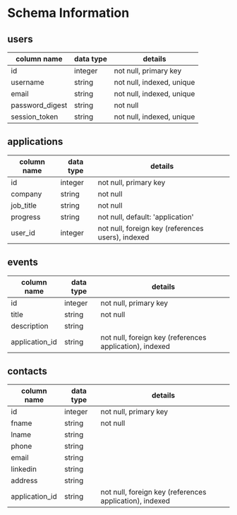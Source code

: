 # Schema Information

## users
column name     | data type | details
----------------|-----------|-----------------------
id              | integer   | not null, primary key
username        | string    | not null, indexed, unique
email           | string    | not null, indexed, unique
password_digest | string    | not null
session_token   | string    | not null, indexed, unique

## applications
column name | data type | details
------------|-----------|-----------------------
id          | integer   | not null, primary key
company     | string    | not null
job_title   | string    | not null
progress    | string    | not null, default: 'application'
user_id     | integer   | not null, foreign key (references users), indexed

## events
column name      | data type | details
-----------------|-----------|-----------------------
id               | integer   | not null, primary key
title            | string    | not null
description      | string    |
application_id   | string    | not null, foreign key (references application), indexed

## contacts
column name      | data type | details
-----------------|-----------|-----------------------
id               | integer   | not null, primary key
fname            | string    | not null
lname            | string    |
phone            | string    |
email            | string    |
linkedin         | string    |
address          | string    |
application_id   | string    | not null, foreign key (references application), indexed
